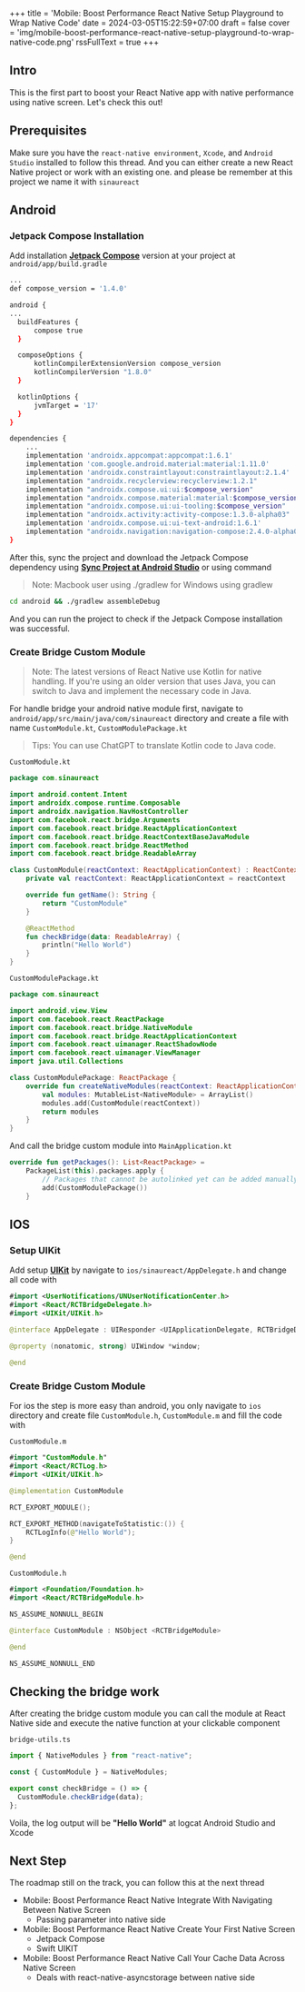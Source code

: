 +++
title = 'Mobile: Boost Performance React Native Setup Playground to Wrap Native Code'
date = 2024-03-05T15:22:59+07:00
draft = false
cover = 'img/mobile-boost-performance-react-native-setup-playground-to-wrap-native-code.png'
rssFullText = true
+++

## Intro

This is the first part to boost your React Native app with native performance using native screen. Let's check this out!

## Prerequisites

Make sure you have the `react-native environment`, `Xcode`, and `Android Studio` installed to follow this thread. And you can either create a new React Native project or work with an existing one. and please be remember at this project we name it with `sinaureact`

## Android

### Jetpack Compose Installation

Add installation [**Jetpack Compose**](https://developer.android.com/jetpack/compose) version at your project at `android/app/build.gradle`

```bash
...
def compose_version = '1.4.0'
```

```bash
android {
...
  buildFeatures {
      compose true
  }

  composeOptions {
      kotlinCompilerExtensionVersion compose_version
      kotlinCompilerVersion "1.8.0"
  }

  kotlinOptions {
      jvmTarget = '17'
  }
}
```

```bash
dependencies {
    ...
    implementation 'androidx.appcompat:appcompat:1.6.1'
    implementation 'com.google.android.material:material:1.11.0'
    implementation 'androidx.constraintlayout:constraintlayout:2.1.4'
    implementation "androidx.recyclerview:recyclerview:1.2.1"
    implementation "androidx.compose.ui:ui:$compose_version"
    implementation "androidx.compose.material:material:$compose_version"
    implementation "androidx.compose.ui:ui-tooling:$compose_version"
    implementation "androidx.activity:activity-compose:1.3.0-alpha03"
    implementation 'androidx.compose.ui:ui-text-android:1.6.1'
    implementation "androidx.navigation:navigation-compose:2.4.0-alpha01"
}
```

After this, sync the project and download the Jetpack Compose dependency using [**Sync Project at Android Studio**](https://www.youtube.com/watch?app=desktop&v=97OHx3JXzuI) or using command

> Note: Macbook user using ./gradlew for Windows using gradlew

```bash
cd android && ./gradlew assembleDebug
```

And you can run the project to check if the Jetpack Compose installation was successful.

#####

### Create Bridge Custom Module

> Note: The latest versions of React Native use Kotlin for native handling. If you're using an older version that uses Java, you can switch to Java and implement the necessary code in Java.

For handle bridge your android native module first, navigate to `android/app/src/main/java/com/sinaureact` directory and create a file with name `CustomModule.kt`, `CustomModulePackage.kt`

> Tips: You can use ChatGPT to translate Kotlin code to Java code.

`CustomModule.kt`

```kotlin
package com.sinaureact

import android.content.Intent
import androidx.compose.runtime.Composable
import androidx.navigation.NavHostController
import com.facebook.react.bridge.Arguments
import com.facebook.react.bridge.ReactApplicationContext
import com.facebook.react.bridge.ReactContextBaseJavaModule
import com.facebook.react.bridge.ReactMethod
import com.facebook.react.bridge.ReadableArray

class CustomModule(reactContext: ReactApplicationContext) : ReactContextBaseJavaModule(reactContext) {
    private val reactContext: ReactApplicationContext = reactContext

    override fun getName(): String {
        return "CustomModule"
    }

    @ReactMethod
    fun checkBridge(data: ReadableArray) {
        println("Hello World")
    }
}
```

`CustomModulePackage.kt`

```kotlin
package com.sinaureact

import android.view.View
import com.facebook.react.ReactPackage
import com.facebook.react.bridge.NativeModule
import com.facebook.react.bridge.ReactApplicationContext
import com.facebook.react.uimanager.ReactShadowNode
import com.facebook.react.uimanager.ViewManager
import java.util.Collections

class CustomModulePackage: ReactPackage {
    override fun createNativeModules(reactContext: ReactApplicationContext): MutableList<NativeModule> {
        val modules: MutableList<NativeModule> = ArrayList()
        modules.add(CustomModule(reactContext))
        return modules
    }
}
```

And call the bridge custom module into `MainApplication.kt`

```kotlin
override fun getPackages(): List<ReactPackage> =
    PackageList(this).packages.apply {
        // Packages that cannot be autolinked yet can be added manually here
        add(CustomModulePackage())
    }
```

#####

## IOS

### Setup UIKit

Add setup [**UIKit**](https://developer.apple.com/documentation/uikit) by navigate to `ios/sinaureact/AppDelegate.h` and change all code with

```swift
#import <UserNotifications/UNUserNotificationCenter.h>
#import <React/RCTBridgeDelegate.h>
#import <UIKit/UIKit.h>

@interface AppDelegate : UIResponder <UIApplicationDelegate, RCTBridgeDelegate, UNUserNotificationCenterDelegate>

@property (nonatomic, strong) UIWindow *window;

@end
```

#####

### Create Bridge Custom Module

For ios the step is more easy than android, you only navigate to `ios` directory and create file `CustomModule.h`, `CustomModule.m` and fill the code with

`CustomModule.m`

```swift
#import "CustomModule.h"
#import <React/RCTLog.h>
#import <UIKit/UIKit.h>

@implementation CustomModule

RCT_EXPORT_MODULE();

RCT_EXPORT_METHOD(navigateToStatistic:()) {
    RCTLogInfo(@"Hello World");
}

@end
```

`CustomModule.h`

```swift
#import <Foundation/Foundation.h>
#import <React/RCTBridgeModule.h>

NS_ASSUME_NONNULL_BEGIN

@interface CustomModule : NSObject <RCTBridgeModule>

@end

NS_ASSUME_NONNULL_END
```

#####

## Checking the bridge work

After creating the bridge custom module you can call the module at React Native side and execute the native function at your clickable component

`bridge-utils.ts`

```typescript
import { NativeModules } from "react-native";

const { CustomModule } = NativeModules;

export const checkBridge = () => {
  CustomModule.checkBridge(data);
};
```

Voila, the log output will be **"Hello World"** at logcat Android Studio and Xcode

#####

## Next Step

The roadmap still on the track, you can follow this at the next thread

- Mobile: Boost Performance React Native Integrate With Navigating Between Native Screen
  - Passing parameter into native side
- Mobile: Boost Performance React Native Create Your First Native Screen
  - Jetpack Compose
  - Swift UIKIT
- Mobile: Boost Performance React Native Call Your Cache Data Across Native Screen
  - Deals with react-native-asyncstorage between native side
